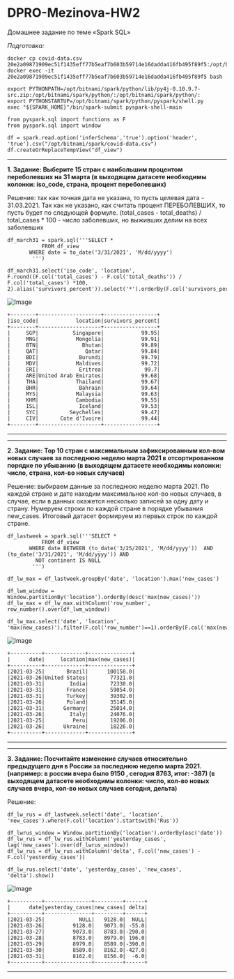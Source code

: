 # DPRO-Mezinova-HW2
Домашнее задание по теме «Spark SQL»

_Подготовка:_

```
docker cp covid-data.csv 20e2a09871909ec51f1435eff77b5eaf7b603b59714e16dadda416fb495f89f5:/opt/bitnami/spark
docker exec -it 20e2a09871909ec51f1435eff77b5eaf7b603b59714e16dadda416fb495f89f5 bash

export PYTHONPATH=/opt/bitnami/spark/python/lib/py4j-0.10.9.7-src.zip:/opt/bitnami/spark/python/:/opt/bitnami/spark/python/:
export PYTHONSTARTUP=/opt/bitnami/spark/python/pyspark/shell.py 
exec "${SPARK_HOME}"/bin/spark-submit pyspark-shell-main
```


```
from pyspark.sql import functions as F
from pyspark.sql import window

df = spark.read.option('inferSchema','true').option('header', 'true').csv("/opt/bitnami/spark/covid-data.csv")
df.createOrReplaceTempView("df_view")
```

---------------------------------------------------------------------------------------------------------------
**1. Задание: Выберите 15 стран с наибольшим процентом переболевших на 31 марта (в выходящем датасете необходимы колонки: iso_code, страна, процент переболевших)**

Решение: так как точная дата не указана, то пусть целевая дата - 31.03.2021. Так как не указано, как считать процент ПЕРЕБОЛЕВШИХ, то пусть будет по следующей формуле. (total_cases - total_deaths) / total_cases * 100 - число заболевших, но выживших делим на всех заболевших

```
df_march31 = spark.sql('''SELECT *
           FROM df_view
	   WHERE date = to_date('3/31/2021', 'M/dd/yyyy') 
        ''')

df_march31.select('iso_code', 'location', F.round((F.col('total_cases') - F.col('total_deaths')) / F.col('total_cases') *100, 2).alias('survivors_percent')).select('*').orderBy(F.col('survivors_percent').desc()).show(15)

```

![Image](https://github.com/user-attachments/assets/cc18c227-cd34-4f0f-b2ab-7fd551e76db0)

```
+--------+--------------------+-----------------+
|iso_code|            location|survivors_percent|
+--------+--------------------+-----------------+
|     SGP|           Singapore|            99.95|
|     MNG|            Mongolia|            99.91|
|     BTN|              Bhutan|            99.89|
|     QAT|               Qatar|            99.84|
|     BDI|             Burundi|            99.79|
|     MDV|            Maldives|            99.72|
|     ERI|             Eritrea|             99.7|
|     ARE|United Arab Emirates|            99.68|
|     THA|            Thailand|            99.67|
|     BHR|             Bahrain|            99.64|
|     MYS|            Malaysia|            99.63|
|     KHM|            Cambodia|            99.55|
|     ISL|             Iceland|            99.53|
|     SYC|          Seychelles|            99.47|
|     CIV|       Cote d'Ivoire|            99.44|
+--------+--------------------+-----------------+
```

---------------------------------------------------------------------------------------------------------------

---------------------------------------------------------------------------------------------------------------
**2. Задание: Top 10 стран с максимальным зафиксированным кол-вом новых случаев за последнюю неделю марта 2021 в отсортированном порядке по убыванию
(в выходящем датасете необходимы колонки: число, страна, кол-во новых случаев)**

Решение: выбираем данные за последнюю неделю марта 2021. По каждой стране и дате находим максимальное кол-во новых случаев, в случае, если в данных окажется несколько записей за одну дату и страну. Нумеруем строки по каждой стране в порядке убывания new_cases. Итоговый датасет формируем из первых строк по каждой стране. 

```
df_lastweek = spark.sql('''SELECT *
           FROM df_view
	   WHERE date BETWEEN (to_date('3/25/2021', 'M/dd/yyyy'))  AND (to_date('3/31/2021', 'M/dd/yyyy')) AND
		 NOT continent IS NULL	
        ''')
```

```
df_lw_max = df_lastweek.groupBy('date', 'location').max('new_cases')

df_lwm_window = Window.partitionBy('location').orderBy(desc('max(new_cases)'))
df_lw_max = df_lw_max.withColumn('row_number', row_number().over(df_lwm_window))

df_lw_max.select('date', 'location', 'max(new_cases)').filter(F.col('row_number')==1).orderBy(F.col('max(new_cases)').desc()).show(10)
```

![Image](https://github.com/user-attachments/assets/96400f85-a014-4a56-8d5b-d28cb7baee0b)

```
+----------+-------------+--------------+
|      date|     location|max(new_cases)|
+----------+-------------+--------------+
|2021-03-25|       Brazil|      100158.0|
|2021-03-26|United States|       77321.0|
|2021-03-31|        India|       72330.0|
|2021-03-31|       France|       59054.0|
|2021-03-31|       Turkey|       39302.0|
|2021-03-26|       Poland|       35145.0|
|2021-03-31|      Germany|       25014.0|
|2021-03-26|        Italy|       24076.0|
|2021-03-25|         Peru|       19206.0|
|2021-03-26|      Ukraine|       18226.0|
+----------+-------------+--------------+
```

---------------------------------------------------------------------------------------------------------------

---------------------------------------------------------------------------------------------------------------
**3. Задание: Посчитайте изменение случаев относительно предыдущего дня в России за последнюю неделю марта 2021. (например: в россии вчера было 9150 , сегодня 8763, итог: -387) (в выходящем датасете необходимы колонки: число, кол-во новых случаев вчера, кол-во новых случаев сегодня, дельта)**

Решение:

```
df_lw_rus = df_lastweek.select('date', 'location', 'new_cases').where(F.col('location').startswith('Rus'))

df_lwrus_window = Window.partitionBy('location').orderBy(asc('date'))
df_lw_rus = df_lw_rus.withColumn('yesterday_cases', lag('new_cases').over(df_lwrus_window))
df_lw_rus = df_lw_rus.withColumn('delta', F.col('new_cases') - F.col('yesterday_cases'))

df_lw_rus.select('date', 'yesterday_cases', 'new_cases',  'delta').show()
```

![Image](https://github.com/user-attachments/assets/306b9ea8-799f-44a3-91f9-089719c39054)

```
+----------+---------------+---------+------+
|      date|yesterday_cases|new_cases| delta|
+----------+---------------+---------+------+
|2021-03-25|           NULL|   9128.0|  NULL|
|2021-03-26|         9128.0|   9073.0| -55.0|
|2021-03-27|         9073.0|   8783.0|-290.0|
|2021-03-28|         8783.0|   8979.0| 196.0|
|2021-03-29|         8979.0|   8589.0|-390.0|
|2021-03-30|         8589.0|   8162.0|-427.0|
|2021-03-31|         8162.0|   8156.0|  -6.0|
+----------+---------------+---------+------+
```


---------------------------------------------------------------------------------------------------------------
